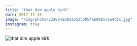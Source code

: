 ```yaml
---
title: "that dim apple kirk"
date: 2017-11-15
image: "/img/photo/2320b4ad8da353cb054ab89b575a4d1c.jpg"
instagram: true
---
```


![that dim apple kirk](/img/photo/2320b4ad8da353cb054ab89b575a4d1c.jpg)
